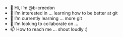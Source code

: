 - 👋 Hi, I’m @b-creedon
- 👀 I’m interested in ... learning how to be better at git
- 🌱 I’m currently learning ... more git
- 💞️ I’m looking to collaborate on ...
- 📫 How to reach me ... shout loudly :) 

<!---
b-creedon/b-creedon is a ✨ special ✨ repository because its `README.md` (this file) appears on your GitHub profile.
You can click the Preview link to take a look at your changes.
--->
